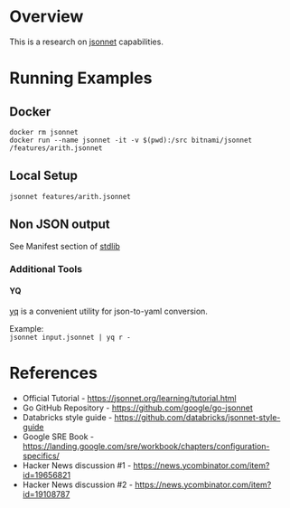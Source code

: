 # Overview
This is a research on [jsonnet](https://jsonnet.org/) capabilities.

# Running Examples
## Docker
```shell script
docker rm jsonnet
docker run --name jsonnet -it -v $(pwd):/src bitnami/jsonnet /features/arith.jsonnet
```
## Local Setup
```
jsonnet features/arith.jsonnet
```
## Non JSON output
See Manifest section of [stdlib](https://jsonnet.org/ref/stdlib.html)

### Additional Tools
#### YQ
[yq](https://github.com/mikefarah/yq) is a convenient utility for json-to-yaml conversion.

Example:<br>
```jsonnet input.jsonnet | yq r -```

# References
* Official Tutorial - https://jsonnet.org/learning/tutorial.html
* Go GitHub Repository - https://github.com/google/go-jsonnet
* Databricks style guide - https://github.com/databricks/jsonnet-style-guide
* Google SRE Book - https://landing.google.com/sre/workbook/chapters/configuration-specifics/
* Hacker News discussion #1 - https://news.ycombinator.com/item?id=19656821
* Hacker News discussion #2 - https://news.ycombinator.com/item?id=19108787 
  
